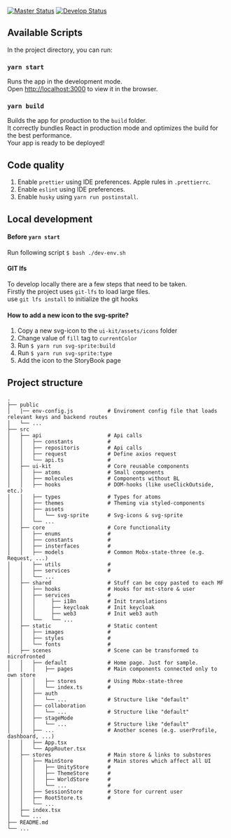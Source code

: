 [![Master Status](https://github.com/OdysseyMomentumExperience/ui-client/workflows/Deploy/badge.svg?branch=master)](https://github.com/OdysseyMomentumExperience/PositionEngine/actions)
[![Develop Status](https://github.com/OdysseyMomentumExperience/ui-client/workflows/Deploy/badge.svg?branch=develop)](https://github.com/OdysseyMomentumExperience/PositionEngine/actions)

## Available Scripts

In the project directory, you can run:

### `yarn start`

Runs the app in the development mode.<br />
Open [http://localhost:3000](http://localhost:3000) to view it in the browser.

### `yarn build`

Builds the app for production to the `build` folder.<br />
It correctly bundles React in production mode and optimizes the build for the best performance.<br /> 
Your app is ready to be deployed!

## Code quality
1. Enable `prettier` using IDE preferences. Apple rules in `.prettierrc`.
2. Enable `eslint` using IDE preferences.
3. Enable `husky` using `yarn run postinstall`.

## Local development

#### Before `yarn start`

Run following script `$ bash ./dev-env.sh`

#### GIT lfs
To develop locally there are a few steps that need to be taken.<br />
Firstly the project uses `git-lfs` to load large files.<br />
use `git lfs install` to initialize the git hooks

#### How to add a new icon to the svg-sprite?
1. Copy a new svg-icon to the `ui-kit/assets/icons` folder<br />
2. Change value of `fill` tag to `currentColor`<br />
3. Run `$ yarn run svg-sprite:build`<br />
4. Run `$ yarn run svg-sprite:type`<br />
5. Add the icon to the StoryBook page

## Project structure
    .
    ├── public
    │   |── env-config.js           # Enviroment config file that loads relevant keys and backend routes
    │   └── ...
    ├── src
    │   ├── api                     # Api calls
    │   │   ├── constants           # 
    │   │   ├── repositoris         # Api calls
    │   │   ├── request             # Define axios request
    │   │   └── api.ts              #
    │   ├── ui-kit                  # Core reusable components
    │   │   ├── atoms               # Small components
    │   │   ├── molecules           # Components without BL
    │   │   ├── hooks               # DOM-hooks (like useClickOutside, etc.)
    │   │   ├── types               # Types for atoms
    │   │   ├── themes              # Theming via styled-components
    │   │   ├── assets
    │   │   │   └── svg-sprite      # Svg-icons & svg-sprite
    │   │   └── ...
    │   ├── core                    # Core functionality
    │   │   ├── enums               #
    │   │   ├── constants           #
    │   │   ├── insterfaces         #
    │   │   ├── models              # Common Mobx-state-three (e.g. Request, ...)
    │   │   ├── utils               #
    │   │   ├── services            #
    │   │   └── ...
    │   ├── shared                  # Stuff can be copy pasted to each MF
    │   │   ├── hooks               # Hooks for mst-store & user
    │   │   ├── services            #
    │   │   │     ├── i18n          # Init translations
    │   │   │     ├── keycloak      # Init keycloak
    │   │   │     ├── web3          # Init web3 auth
    │   │   └──   └── ...
    │   ├── static                  # Static content
    │   │   ├── images              #
    │   │   ├── styles              #
    │   │   └── fonts               #
    │   ├── scenes                  # Scene can be transformed to microfronted
    │   │   ├── default             # Home page. Just for sample.
    │   │   │   ├── pages           # Main components connected only to own store
    │   │   │   ├── stores          # Using Mobx-state-three
    │   │   │   └── index.ts        # 
    │   │   ├── auth      
    │   │   │   └── ...             # Structure like "default"
    │   │   ├── collaboration      
    │   │   │   └── ...             # Structure like "default"
    │   │   ├── stageMode      
    │   │   │   └── ...             # Structure like "default"
    │   │   ├── ...                 # Another scenes (e.g. userProfile, dashboard, ...)
    │   │   ├── App.tsx             
    │   │   └── AppRouter.tsx       
    │   ├── stores                  # Main store & links to substores
    │   │   ├── MainStore           # Main stores which affect all UI
    │   │   │   ├── UnityStore      # 
    │   │   │   ├── ThemeStore      # 
    │   │   │   ├── WorldStore      #
    │   │   │   └── ...             # 
    │   │   ├── SessionStore        # Store for current user
    │   │   ├── RootStore.ts        #
    │   │   └── ...
    │   ├── index.tsx                
    │   └── ...   
    ├── README.md       
    └── ... 
